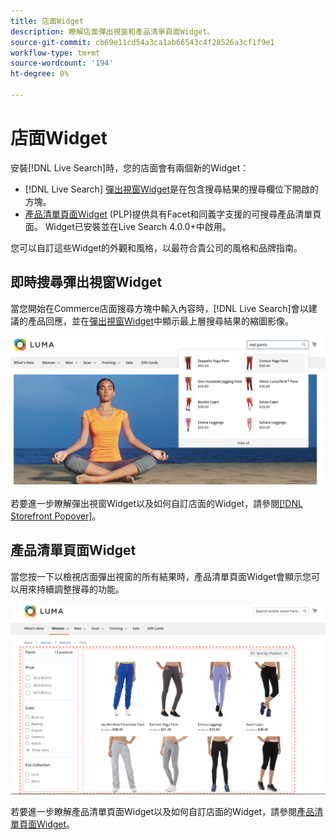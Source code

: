 ```yaml
---
title: 店面Widget
description: 瞭解店面彈出視窗和產品清單頁面Widget。
source-git-commit: cb69e11cd54a3ca1ab66543c4f28526a3cf1f9e1
workflow-type: tm+mt
source-wordcount: '194'
ht-degree: 0%

---
```


# 店面Widget

安裝[!DNL Live Search]時，您的店面會有兩個新的Widget：

- [!DNL Live Search] [彈出視窗Widget](storefront-popover.md)是在包含搜尋結果的搜尋欄位下開啟的方塊。
- [產品清單頁面Widget](plp-styling.md) (PLP)提供具有Facet和同義字支援的可搜尋產品清單頁面。 Widget已安裝並在Live Search 4.0.0+中啟用。

您可以自訂這些Widget的外觀和風格，以最符合貴公司的風格和品牌指南。

## 即時搜尋彈出視窗Widget

當您開始在Commerce店面搜尋方塊中輸入內容時，[!DNL Live Search]會以建議的產品回應，並在[彈出視窗Widget](storefront-popover.md)中顯示最上層搜尋結果的縮圖影像。

![[!DNL Live Search popover]](assets/storefront-search-as-you-type.png)

若要進一步瞭解彈出視窗Widget以及如何自訂店面的Widget，請參閱[[!DNL Storefront Popover]](storefront-popover.md)。

## 產品清單頁面Widget

當您按一下以檢視店面彈出視窗的所有結果時，產品清單頁面Widget會顯示您可以用來持續調整搜尋的功能。

![產品清單頁面Widget結果](assets/plp-css-widgets.png)

若要進一步瞭解產品清單頁面Widget以及如何自訂店面的Widget，請參閱[產品清單頁面Widget](plp-styling.md)。
